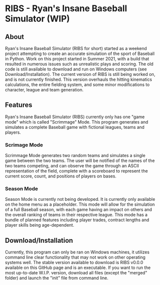 # __**RIBS** - Ryan's Insane Baseball Simulator (WIP)__

## __About__
Ryan's Insane Baseball Simulator (RIBS for short) started as a weekend project attempting to create an accurate simulation of the sport of Baseball in Python. Work on this project started in Summer 2021, with a build that resulted in numerous issues such as unrealistic plays and scoring. The old code is still available to download and run on Windows computers (see Download/Installation).
The current version of RIBS is still being worked on, and is not currently finished. This version overhauls the hitting kinematics calculations, the entire fielding system, and some minor modifications to character, league and team generation.

## __Features__
Ryan's Insane Baseball Simulator (RIBS) currently only has one "game mode" which is called "Scrimmage" Mode. This program generates and simulates a complete Baseball game with fictional leagues, teams and players.
### __Scrimage Mode__
Scrimmage Mode generates two random teams and simulates a single game between the two teams. The user will be notified of the names of the two teams competing, and can observe the game through an ASCII representation of the field, complete with a scoreboard to represent the current score, count, and positions of players on bases.
### __Season Mode__
Season Mode is currently not being developed. It is currently only available on the home menu as a placeholder. This mode will allow for the simulation of a full Baseball season, with each game having an impact on others and the overall ranking of teams in their respective league. This mode has a bundle of planned features including player trades, contract lengths and player skills being age-dependent.

## __Download/Installation__
Currently, this program can only be ran on Windows machines, it utilizes command line clear functionality that may not work on other operating systems well. The stable version available to download is RIBS v0.0.0 available on this GitHub page and is an executable. If you want to run the most up-to-date W.I.P. version, download all files (except the "merged" folder) and launch the "init" file from command line.
